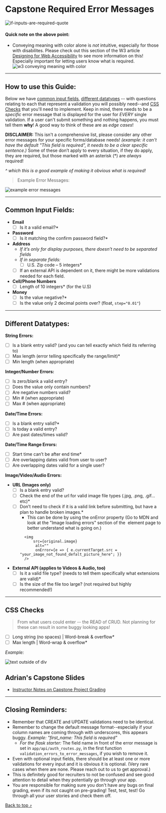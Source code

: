 # Capstone Required Error Messages
![if-inputs-are-required-quote](https://user-images.githubusercontent.com/89945390/172217607-f8c2f8d0-6a86-40e9-9c64-5f4d737d8d60.jpg)
#### Quick note on the above point:
- Conveying meaning with color alone is *not* intuitive, especially for those with disabilites. Please check out this section of the W3 article [Designing for Web Accessibility](https://www.w3.org/WAI/tips/designing/#dont-use-color-alone-to-convey-information) to see more information on this! Especially important for letting users know what is required.
![w3 conveying meaning with color](https://user-images.githubusercontent.com/89945390/172491261-e2cdac57-aef4-49f1-9c9b-5bc37e641b5a.png)

----------------------------

## How to use this Guide:

Below we have [common input fields](https://github.com/whitnessme/capstone-minimum-required-error-messages#common-input-fields), [different datatypes](https://github.com/whitnessme/capstone-minimum-required-error-messages#different-datatypes) -- with questions relating to each that represent a validation you will possibly need--and [CSS Checks](https://github.com/whitnessme/capstone-minimum-required-error-messages#css-checks) that you'll need to implement. Keep in mind, there needs to be a *specific* error message that is displayed for the user for *EVERY* single validation. If a user can't submit something and nothing happens, you must tell them **why**! A good way to think of these are as *edge cases*! 

**DISCLAIMER:** This isn't a comprehensive list, please consider any other error messages for your specific forms/database needs!
*(example: it can't have the default "This field is required", it needs to be a clear specific sentence.)*
Some of these don’t apply to every situation, if they do apply, they are required, but those marked with an asterisk (*) are *always* required!

*^ which this is a good example of making it obvious what is required!*

> Example Error Messages:

![example error messages](https://user-images.githubusercontent.com/89945390/172720450-594cee46-98ca-4dfb-b32e-21b473ea77c2.png)

-----------------------

## Common Input Fields:

- **Email**
     - [ ] Is it a valid email?*
-  **Password**
    - [ ] Is it matching the confirm password field?*
-  **Address**
    - *If it’s only for display purposes, there doesn’t need to be separated fields*    
    -  *If in separate fields:*
        - [ ] U.S. Zip code – 5 integers*
     - [ ] If an external API is dependent on it, there might be more validations needed for each field.
-  **Cell/Phone Numbers**
    - [ ]  Length of 10 integers* (for the U.S)
- **Money**
    - [ ] Is the value negative?*
    - [ ] Is the value only 2 decimal points over? (float, `step="0.01"`)
 
----------

## Different Datatypes:

**String Errors:**

- [ ]  Is a blank entry valid? (and you can tell exactly which field its referring to)
- [ ]  Max length (error telling specifically the range/limit)*
- [ ]  Min length (when appropriate)

**Integer/Number Errors:**

- [ ] Is zero/blank a valid entry?
- [ ] Does the value only contain numbers?
- [ ] Are negative numbers valid?
- [ ] Min # (when appropriate)
- [ ] Max # (when appropriate)

**Date/Time Errors:**

- [ ] Is a blank entry valid?*
- [ ] Is today a valid entry?
- [ ] Are past dates/times valid?

**Date/Time Range Errors:**

- [ ] Start time can’t be after end time*
- [ ] Are overlapping dates valid from user to user?
- [ ] Are overlapping dates valid for a single user?

**Image/Video/Audio Errors:**

-  **URL (Images only)**
    - [ ] Is a blank entry valid?
    - [ ] Check the end of the url for valid image file types (.jpg, .png, .gif…etc)*
    - [ ] Don’t need to check if it is a valid link before submitting, but have a plan to handle broken images.*
        - This can be done by using the onError property (Go to MDN and look at the "Image loading errors" section of the <img> element page to better understand what is going on.)
        ```
          <img 
	          src={original.image} 
               alt=""
               onError={e => { e.currentTarget.src = "your_image_not_found_defalt_picture_here"; }}
          />
        ```
- **External API (applies to Videos & Audio, too)**
    - [ ] Is it a valid file type? (needs to tell them specifically what extensions are valid)*
    - [ ] Is the size of the file too large? (not required but highly recommended!)

----------

## CSS Checks
> From what users could enter -- the READ of CRUD. Not planning for these can result in some buggy looking apps!

- [ ] Long string (no spaces) | Word-break & overflow*
- [ ] Max length | Word-wrap & overflow*

*Example:*

![text outside of div](https://user-images.githubusercontent.com/89945390/172492326-1341dcdb-28b1-4449-815d-ae039fd96ec1.png)

## Adrian's Capstone Slides
- [Instructor Notes on Capstone Project Grading](https://docs.google.com/presentation/d/1U3dFDQYXZbI9YTnC9T--hYtSIDobhbTU6F3lUBnSkjc/edit#slide=id.p)

----------------

## Closing Reminders:
- Remember that CREATE and UPDATE validations need to be identical. 
- Remember to change the default message format--especially if your column names are coming through with underscores, this appears buggy. *Example: "first_name: This field is required"* 
    - *For the flask starter:* The field name in front of the error message is set in `app/api/auth_routes.py`, in the first function ` validation_errors_to_error_messages`, if you wish to remove it.
- Even with optional input fields, there should be at least one or more validations for every input and it is obvious it is optional. (Very rare cases when there are none. Please reach out to us to get approval.)
- This is definitely good for recruiters to not be confused and see good attention to detail when they potentially go through your app.
- You are responsible for making sure you don't have any bugs on final grading, even if its not caught on pre-grading! Test, test, test! Go through all your user stories and check them off.

[Back to top ⤴](https://github.com/whitnessme/capstone-minimum-required-error-messages#capstone-required-error-messages)
